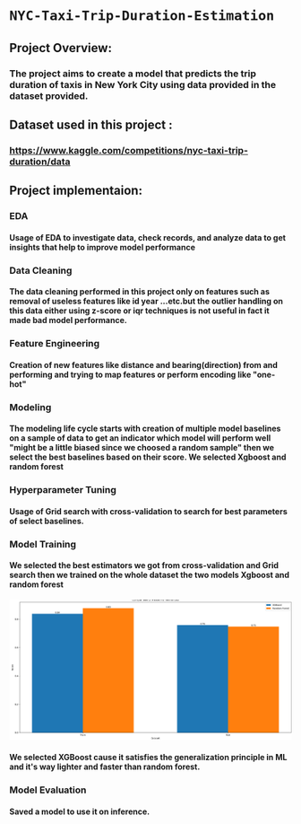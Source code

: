 # `NYC-Taxi-Trip-Duration-Estimation`
## Project Overview: 
### The project aims to create a model that predicts the trip duration of taxis in New York City using data provided in the dataset provided.
## Dataset used in this project :
### https://www.kaggle.com/competitions/nyc-taxi-trip-duration/data
## Project implementaion:
### EDA 
#### Usage of EDA to investigate data, check records, and analyze data to get insights that help to improve model performance
### Data Cleaning
#### The data cleaning performed in this project only on features such as removal of useless features like id year ...etc.but the outlier handling on this data either using z-score or iqr techniques is not useful in fact it made bad model performance.
### Feature Engineering
#### Creation of new features like distance and bearing(direction) from and performing and trying to map features or perform encoding like "one-hot"
### Modeling 
#### The modeling life cycle starts with creation of multiple model baselines on a sample of data to get an indicator which model will perform well "might be a little biased since we choosed a random sample" then we select the best baselines based on their score. We selected Xgboost and random forest 
### Hyperparameter Tuning 
#### Usage of Grid search with cross-validation to search for best parameters of select baselines.
### Model Training 
#### We selected the best estimators we got from cross-validation and Grid search then we trained on the whole dataset the two models Xgboost and random forest 
![rf vs xgb.png](https://github.com/MAAF1/NYC-Taxi-Trip-duration-estimation/blob/main/Screenshot%20from%202024-09-21%2006-42-54.png)
#### We selected XGBoost cause it satisfies the generalization principle in ML and it's way lighter and faster than random forest.
### Model Evaluation 
#### Saved a model to use it on inference.
